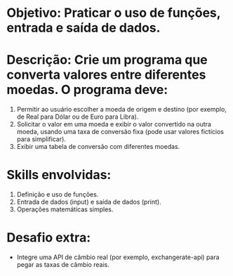 # Objetivo: Praticar o uso de funções, entrada e saída de dados.

# Descrição: Crie um programa que converta valores entre diferentes moedas. O programa deve:


1. Permitir ao usuário escolher a moeda de origem e destino (por exemplo, de Real para Dólar ou de Euro para Libra).
2. Solicitar o valor em uma moeda e exibir o valor convertido na outra moeda, usando uma taxa de conversão fixa (pode usar valores fictícios para simplificar).
3. Exibir uma tabela de conversão com diferentes moedas.


# Skills envolvidas:

1. Definição e uso de funções.
2. Entrada de dados (input) e saída de dados (print).
3. Operações matemáticas simples.

# Desafio extra:

- Integre uma API de câmbio real (por exemplo, exchangerate-api) para pegar as taxas de câmbio reais.

